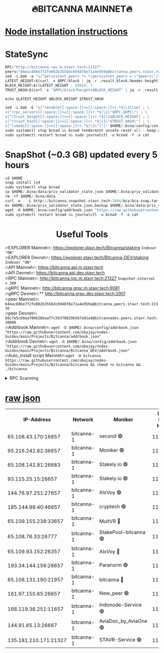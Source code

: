 <h1 align="center"> 🔥BITCANNA MAINNET🔥</h1>


[Node installation instructions](https://github.com/obajay/nodes-Guides/tree/main/Projects/Bitcanna)
=

# StateSync
```python
RPC="http://bitcanna.rpc.m.stavr.tech:21327"
peers="644ac886e7f2fe082b3556dc694076e71a4e959a@bitcanna.peers.stavr.tech:21326"
sed -i.bak -e "s/^persistent_peers *=.*/persistent_peers = \"$peers\"/" $HOME/.bcna/config/config.toml
LATEST_HEIGHT=$(curl -s $RPC/block | jq -r .result.block.header.height); \
BLOCK_HEIGHT=$((LATEST_HEIGHT - 500)); \
TRUST_HASH=$(curl -s "$RPC/block?height=$BLOCK_HEIGHT" | jq -r .result.block_id.hash)

echo $LATEST_HEIGHT $BLOCK_HEIGHT $TRUST_HASH

sed -i.bak -E "s|^(enable[[:space:]]+=[[:space:]]+).*$|\1true| ; \
s|^(rpc_servers[[:space:]]+=[[:space:]]+).*$|\1\"$RPC,$RPC\"| ; \
s|^(trust_height[[:space:]]+=[[:space:]]+).*$|\1$BLOCK_HEIGHT| ; \
s|^(trust_hash[[:space:]]+=[[:space:]]+).*$|\1\"$TRUST_HASH\"| ; \
s|^(seeds[[:space:]]+=[[:space:]]+).*$|\1\"\"|" $HOME/.bcna/config/config.toml
sudo systemctl stop bcnad && bcnad tendermint unsafe-reset-all --keep-addr-book
sudo systemctl restart bcnad && sudo journalctl -u bcnad -f -o cat
```
# SnapShot (~0.3 GB) updated every 5 hours
```python
cd $HOME
snap install lz4
sudo systemctl stop bcnad
cp $HOME/.bcna/data/priv_validator_state.json $HOME/.bcna/priv_validator_state.json.backup
rm -rf $HOME/.bcna/data
curl -o - -L http://bitcanna.snapshot.stavr.tech:1004/bca/bca-snap.tar.lz4 | lz4 -c -d - | tar -x -C $HOME/.bcna --strip-components 2
mv $HOME/.bcna/priv_validator_state.json.backup $HOME/.bcna/data/priv_validator_state.json
wget -O $HOME/.bcna/config/addrbook.json "https://raw.githubusercontent.com/obajay/nodes-Guides/main/Projects/Bitcanna/addrbook.json"
sudo systemctl restart bcnad && journalctl -u bcnad -f -o cat
```

 <h1 align="center"> Useful Tools</h1>

🔥EXPLORER Mainnet🔥:    https://explorer.stavr.tech/Bitcanna/staking          `Indexer "ON"` \
🔥EXPLORER Devnet🔥:     https://explorer.stavr.tech/Bitcanna-DEV/staking     `Indexer "ON"` \
🔥API Mainnet🔥:         https://bitcanna.api.m.stavr.tech \
🔥API Devnet🔥:          https://bitcanna.api.dev.stavr.tech \
🔥RPC Mainnet🔥:         http://bitcanna.rpc.m.stavr.tech:21327         `Snapshot-interval = 300` \
🔥gRPC Mainnet🔥:        http://bitcanna.grpc.m.stavr.tech:9081 \
🔥gRPC Devnet🔥:**       http://bitcanna.grpc.dev.stavr.tech:2901 \
🔥peer Mainnet🔥:        `644ac886e7f2fe082b3556dc694076e71a4e959a@bitcanna.peers.stavr.tech:21326` \
🔥peer Devnet🔥:         `b0c7e5c69aaf00626baaf7c59370029b587a91a4@bitcannadev.peers.stavr.tech:30006` \
🔥Addrbook Mainnet🔥:    ```wget -O $HOME/.bcna/config/addrbook.json "https://raw.githubusercontent.com/obajay/nodes-Guides/main/Projects/Bitcanna/addrbook.json"``` \
🔥Addrbook Devnet🔥:    ```wget -O $HOME/.bcna/config/addrbook.json "https://raw.githubusercontent.com/obajay/nodes-Guides/main/Projects/Bitcanna/Bitcanna_DEV/addrbook.json"``` \
🔥Auto_install script Mainnet🔥:```wget -O bitcanna https://raw.githubusercontent.com/obajay/nodes-Guides/main/Projects/Bitcanna/bitcanna && chmod +x bitcanna && ./bitcanna```



<details>
<summary>RPC Scanning</summary>

<h2 align="center"> We scan nodes in real time every 4 hours. And we provide the final result of RPC endpoints.
We cannot influence the operation of these nodes in any way. </h2>


```python
If Voting Power is higher than 0 --> then the Node is a validator of the network and may be subject to attack and be a potential threat to the chain.
```
```python
We marked such validators with a red symbol
```

</details>

[raw json](https://rpc-check.bcam.stavr.tech/bcam/rpc-bcam-result.json)
=



<table><tr><th>IP-Address</th><th>Network</th><th>Moniker</th><th>Latest Block Height</th><th>Earliest Block Height</th><th>Catching Up</th><th>Voting Power</th><th>Scan Time</th></tr><tr><td>65.108.43.170:16657</td><td>bitcanna-1</td><td>second 🟢</td><td>11379637</td><td>1</td><td>False</td><td>0</td><td>2023-11-24T09:12:46.977172766UTC</td></tr><tr><td>95.216.242.82:36657</td><td>bitcanna-1</td><td>Moniker 🟢</td><td>11379624</td><td>5776907</td><td>False</td><td>0</td><td>2023-11-24T09:11:31.447483748UTC</td></tr><tr><td>65.108.142.81:26683</td><td>bitcanna-1</td><td>Stakely.io 🟢</td><td>11379628</td><td>6152001</td><td>False</td><td>0</td><td>2023-11-24T09:11:54.784623141UTC</td></tr><tr><td>93.115.25.15:26657</td><td>bitcanna-1</td><td>Stakely.io 🟢</td><td>11379627</td><td>6520001</td><td>False</td><td>0</td><td>2023-11-24T09:11:48.281601411UTC</td></tr><tr><td>144.76.97.251:27657</td><td>bitcanna-1</td><td>AlxVoy 🟢</td><td>11379632</td><td>8805201</td><td>False</td><td>0</td><td>2023-11-24T09:12:19.487082100UTC</td></tr><tr><td>185.144.99.40:46657</td><td>bitcanna-1</td><td>cryptech 🟢</td><td>11379623</td><td>9301501</td><td>False</td><td>0</td><td>2023-11-24T09:11:28.498619468UTC</td></tr><tr><td>65.109.155.238:33657</td><td>bitcanna-1</td><td>MultVR 🔴</td><td>11379629</td><td>9933415</td><td>False</td><td>348935</td><td>2023-11-24T09:12:01.635912307UTC</td></tr><tr><td>65.108.76.33:26777</td><td>bitcanna-1</td><td>StakePool-bitcanna 🟢</td><td>11379624</td><td>10823915</td><td>False</td><td>0</td><td>2023-11-24T09:11:30.876406235UTC</td></tr><tr><td>65.109.93.152:26357</td><td>bitcanna-1</td><td>AlxVoy 🔴</td><td>11379633</td><td>10824001</td><td>False</td><td>1391603</td><td>2023-11-24T09:12:26.229572235UTC</td></tr><tr><td>193.34.144.156:26657</td><td>bitcanna-1</td><td>Paranorm 🟢</td><td>11379630</td><td>10961301</td><td>False</td><td>0</td><td>2023-11-24T09:12:08.367375937UTC</td></tr><tr><td>65.108.131.190:21957</td><td>bitcanna-1</td><td>bitcanna 🔴</td><td>11379630</td><td>11279630</td><td>False</td><td>408071</td><td>2023-11-24T09:12:08.100186573UTC</td></tr><tr><td>161.97.150.65:26657</td><td>bitcanna-1</td><td>New_peer 🟢</td><td>11379628</td><td>11334001</td><td>False</td><td>0</td><td>2023-11-24T09:11:55.117726209UTC</td></tr><tr><td>168.119.36.251:11657</td><td>bitcanna-1</td><td>Indonode-Service 🟢</td><td>11379624</td><td>11373301</td><td>False</td><td>0</td><td>2023-11-24T09:11:31.108406943UTC</td></tr><tr><td>144.91.65.13:26667</td><td>bitcanna-1</td><td>AviaDoc_by_AviaOne 🟢</td><td>11379630</td><td>11373301</td><td>False</td><td>0</td><td>2023-11-24T09:12:14.790692282UTC</td></tr><tr><td>135.181.210.171:21327</td><td>bitcanna-1</td><td>STAVR-Service 🟢</td><td>11379632</td><td>11376501</td><td>False</td><td>0</td><td>2023-11-24T09:12:19.221041752UTC</td></tr></table>
